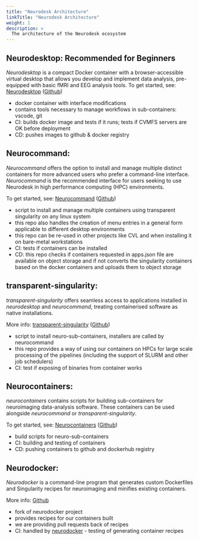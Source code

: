 ```yaml
---
title: "Neurodesk Architecture"
linkTitle: "Neurodesk Architecture"
weight: 1
description: >
  The architecture of the Neurodesk ecosystem
---
```


## Neurodesktop: Recommended for Beginners
_Neurodesktop_ is a compact Docker container with a browser-accessible virtual desktop that allows you develop and implement data analysis, pre-equipped with basic fMRI and EEG analysis tools.
To get started, see: [Neurodesktop](/docs/getting-started/neurodesktop) ([Github](https://github.com/NeuroDesk/neurodesktop))
* docker container with interface modifications
* contains tools necessary to manage workflows in sub-containers: vscode, git
* CI: builds docker image and tests if it runs; tests if CVMFS servers are OK before deployment
* CD: pushes images to github & docker registry 

## Neurocommand: 

_Neurocommand_ offers the option to install and manage multiple distinct containers for more advanced users who prefer a command-line interface. _Neurocommand_ is the recommended interface for users seeking to use Neurodesk in high performance computing (HPC) environments. 

To get started, see: [Neurocommand](/docs/getting-started/neurocommand) ([Github](https://github.com/NeuroDesk/neurocommand))
* script to install and manage multiple containers using transparent singularity on any linux system
* this repo also handles the creation of menu entries in a general form applicable to different desktop environments
* this repo can be re-used in other projects like CVL and when installing it on bare-metal workstations
* CI: tests if containers can be installed
* CD: this repo checks if containers requested in apps.json file are available on object storage and if not converts the singularity containers based on the docker containers and uploads them to object storage 

## transparent-singularity: 
_transparent-singularity_ offers seamless access to applications installed in _neurodesktop_ and _neurocommand_, treating containerised software as native installations. 

More info: [transparent-singularity](/developers/architecture/transparent_singularity) ([Github](https://github.com/NeuroDesk/transparent-singularity))
* script to install neuro-sub-containers, installers are called by neurocommand 
* this repo provides a way of using our containers on HPCs for large scale processing of the pipelines (including the support of SLURM and other job schedulers)
* CI: test if exposing of binaries from container works

## Neurocontainers: 
_neurocontainers_ contains scripts for building sub-containers for neuroimaging data-analysis software. These containers can be used alongside _neurocommand_ or _transparent-singularity_. 

To get started, see: [Neurocontainers](/docs/getting-started/neurocontainers) ([Github](https://github.com/NeuroDesk/neurocontainers))
* build scripts for neuro-sub-containers 
* CI: building and testing of containers 
* CD: pushing containers to github and dockerhub registry

## Neurodocker: 
_Neurodocker_ is a command-line program that generates custom Dockerfiles and Singularity recipes for neuroimaging and minifies existing containers.  

More info: [Github](https://github.com/NeuroDesk/neurodocker)
* fork of neurodocker project
* provides recipes for our containers built 
* we are providing pull requests back of recipes
* CI: handled by [neurodocker](https://github.com/ReproNim/neurodocker) - testing of generating container recipes

